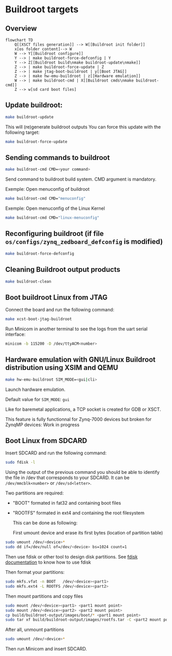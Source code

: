 # Buildroot targets

Overview
----
```mermaid
flowchart TD
    Q[[XSCT files generation]] --> W[[Buildroot init folder]]
    x[os folder content]--> W
    W --> Y[[Buildroot configure]]
    Y --> | make buildroot-force-defconfig | Y
    Y --> Z[[Buildroot build\nmake buildroot-update\nmake]]
    Z --> | make buildroot-force-update | Z
    Z --> | make jtag-boot-buildroot | y[[Boot JTAG]]
    Z --> | make hw-emu-buildroot | z[[Hardware emulation]]
    W --> | make buildroot-cmd | X[[Buildroot cmds\nmake buildroot-cmd]]
    Z --> w[sd card boot files]
```

Update buildroot:
----
```bash
make buildroot-update
```
This will (re)generate buildroot outputs
You can force this update with the following target:
```bash
make buildroot-force-update
```

Sending commands to buildroot
----
```bash
make buildroot-cmd CMD=<your command>
```
Send command to buildroot build system. CMD argument is mandatory.

Exemple: Open menuconfig of buildroot
```bash
make buildroot-cmd CMD="menuconfig"
```
  Exemple: Open menuconfig of the Linux Kernel
```bash
make buildroot-cmd CMD="linux-menuconfig"
```

Reconfiguring buildroot (if file `os/configs/zynq_zedboard_defconfig` is modified)
----
```bash
make buildroot-force-defconfig
```

Cleaning Buildroot output products
----
```bash
make buildroot-clean
```

Boot buildroot Linux from JTAG
----
Connect the board and run the following command:
```bash
make xcst-boot-jtag-buildroot
```
Run Minicom in another terminal to see the logs from the uart serial interface:
```bash
minicom -b 115200 -D /dev/ttyACM<number>
```

Hardware emulation with GNU/Linux Buildroot distribution using XSIM and QEMU
----
```bash
make hw-emu-buildroot SIM_MODE=<gui|cli>
```
Launch hardware emulation.

Default value for `SIM_MODE`: `gui`

Like for baremetal applications, a TCP socket is created for GDB or XSCT.

This feature is fully functionnal for Zynq-7000 devices but broken for ZynqMP devices: Work in progress

Boot Linux from SDCARD
----
Insert SDCARD and run the following command:
```bash
sudo fdisk -l
```
Using the output of the previous command you should be able to identify the file in /dev that corresponds to your SDCARD.
It can be `/dev/mmcblk<number>` or `/dev/sd<letter>`.

Two partitions are required:
- \"BOOT\" formated in fat32 and containing boot files
- \"ROOTFS\" formated in ext4 and containing the root filesystem

  This can be done as following:

  First umount device and erase its first bytes (location of partition table)
```bash
sudo umount /dev/<device>*
sudo dd if=/dev/null of=/dev/<device> bs=1024 count=1
```
  Then use fdisk or other tool to design disk partitions. See [fdisk documentation](https://www.man7.org/linux/man-pages/man8/fdisk.8.html) to know how to use fdisk

  Then format your partitions:
```bash
sudo mkfs.vfat -n BOOT   /dev/<device><part1>
sudo mkfs.ext4 -L ROOTFS /dev/<device><part2>
```
  Then mount partitions and copy files
```bash
sudo mount /dev/<device><part1> <part1 mount point>
sudo mount /dev/<device><part2> <part2 mount point>
cp build/buildroot-output/images/boot/* <part1 mount point>
sudo tar xf build/buildroot-output/images/rootfs.tar -C <part2 mount point>
```
  After all, unmount partitions
```bash
sudo umount /dev/<device>*
```
  Then run Minicom and insert SDCARD.
